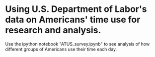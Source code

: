 # Using U.S. Department of Labor's data on Americans' time use for research and analysis.

Use the ipython notebook "ATUS_survey.ipynb" to see analysis of how different groups of Americans use their time each day.
